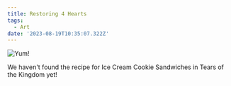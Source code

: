 ```yaml
---
title: Restoring 4 Hearts
tags:
  - Art
date: '2023-08-19T10:35:07.322Z'
---
```


![Yum!](https://res.cloudinary.com/cpadilla/image/upload/t_optimize/chrisdpadilla/blog/art/Linkeatingacookiecake_ln483l.jpg)

We haven't found the recipe for Ice Cream Cookie Sandwiches in Tears of the Kingdom yet!
